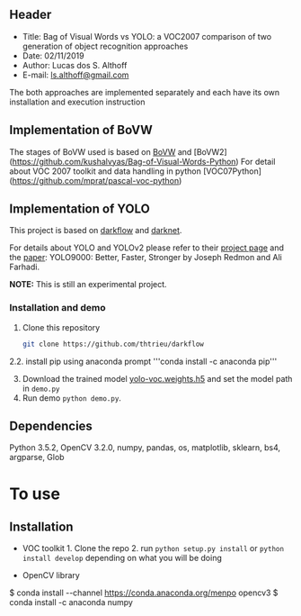 ﻿## Header
- Title: Bag of Visual Words vs YOLO: a VOC2007 comparison of two generation of object recognition approaches
- Date: 02/11/2019
- Author: Lucas dos S. Althoff
- E-mail: ls.althoff@gmail.com 

The both approaches are implemented separately and each have its own installation and execution instruction

## Implementation of BoVW

The stages of BoVW used is based on [BoVW](https://github.com/bikz05/bag-of-words) and 
[BoVW2] (https://github.com/kushalvyas/Bag-of-Visual-Words-Python)
For detail about VOC 2007 toolkit and data handling in python [VOC07Python] 
(https://github.com/mprat/pascal-voc-python) 


## Implementation of YOLO
This project is based on [darkflow](https://github.com/thtrieu/darkflow)
and [darknet](https://github.com/pjreddie/darknet).

For details about YOLO and YOLOv2 please refer to their [project page](https://pjreddie.com/darknet/yolo/) 
and the [paper](https://arxiv.org/abs/1612.08242):
YOLO9000: Better, Faster, Stronger by Joseph Redmon and Ali Farhadi.

**NOTE:**
This is still an experimental project. 

### Installation and demo
1. Clone this repository
    ```bash
    git clone https://github.com/thtrieu/darkflow
    ```

2.2.	install pip using anaconda prompt
    '''conda install -c anaconda pip'''

3. Download the trained model [yolo-voc.weights.h5](https://drive.google.com/open?id=0B4pXCfnYmG1WUUdtRHNnLWdaMEU) 
and set the model path in `demo.py`
4. Run demo `python demo.py`. 

## Dependencies

Python 3.5.2, OpenCV 3.2.0, numpy, pandas, os, matplotlib, sklearn, bs4, argparse, Glob 

# To use

## Installation
- VOC toolkit
        1. Clone the repo
        2. run `python setup.py install` or `python install develop` depending on what you will be doing

- OpenCV library

$ conda install --channel https://conda.anaconda.org/menpo opencv3
$ conda install -c anaconda numpy